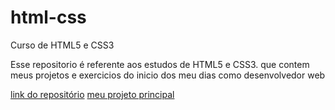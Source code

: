 # html-css

Curso de HTML5 e CSS3 

Esse repositorio é referente aos estudos de HTML5 e CSS3. que contem meus projetos e exercicios do inicio dos meu dias como desenvolvedor web

<a href="https://github.com/Tiago-Fernandes-Avila/html-e-css/tree/main/Projetos%20e%20Exercicios">link do repositório</a>
<a href="https://github.com/Tiago-Fernandes-Avila/html-e-css/blob/main/Projetos%20e%20Exercicios/projetos/Bahia%20Sol/index.html">meu projeto principal</a>